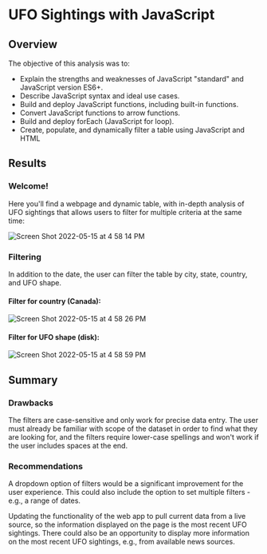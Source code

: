 # UFO Sightings with JavaScript

## Overview
The objective of this analysis was to:
* Explain the strengths and weaknesses of JavaScript "standard" and JavaScript version ES6+.
* Describe JavaScript syntax and ideal use cases.
* Build and deploy JavaScript functions, including built-in functions.
* Convert JavaScript functions to arrow functions.
* Build and deploy forEach (JavaScript for loop).
* Create, populate, and dynamically filter a table using JavaScript and HTML

## Results

### Welcome!
Here you'll find a webpage and dynamic table, with in-depth analysis of UFO sightings that allows users to filter for multiple criteria at the same time:

![Screen Shot 2022-05-15 at 4 58 14 PM](https://user-images.githubusercontent.com/100387078/168493938-e7ad28e9-7cfb-4445-b9bb-5760c476a706.png)

### Filtering
In addition to the date, the user can filter the table by city, state, country, and UFO shape.

#### Filter for country (Canada):
![Screen Shot 2022-05-15 at 4 58 26 PM](https://user-images.githubusercontent.com/100387078/168493944-f175bb7b-5a45-4800-b2ba-ba9a50a5b5f9.png)

#### Filter for UFO shape (disk):
![Screen Shot 2022-05-15 at 4 58 59 PM](https://user-images.githubusercontent.com/100387078/168493945-ea25c7b7-b960-425e-9113-700e1d5e9199.png)

## Summary

### Drawbacks
The filters are case-sensitive and only work for precise data entry. The user must already be familiar with scope of the dataset in order to find what they are looking for, and the filters require lower-case spellings and won't work if the user includes spaces at the end.

### Recommendations
A dropdown option of filters would be a significant improvement for the user experience. This could also include the option to set multiple filters - e.g., a range of dates.

Updating the functionality of the web app to pull current data from a live source, so the information displayed on the page is the most recent UFO sightings. There could also be an opportunity to display more information on the most recent UFO sightings, e.g., from available news sources.


